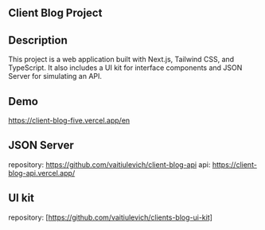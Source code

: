## Client Blog Project

## Description

This project is a web application built with Next.js, Tailwind CSS, and TypeScript. It also includes a UI kit for interface components and JSON Server for simulating an API.

## Demo
https://client-blog-five.vercel.app/en

## JSON Server
repository: https://github.com/vaitiulevich/client-blog-api
api: https://client-blog-api.vercel.app/

## UI kit
repository: [https://github.com/vaitiulevich/clients-blog-ui-kit]
